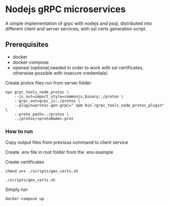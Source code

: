 # Nodejs gRPC microservices

A simple implementation of grpc with nodejs and psql, distributed into different client and server services, with ssl certs generation script.

## Prerequisites

- docker
- docker-compose
- openssl (optional,needed in order to work with ssl certificates, otherwise possible with insecure credentials)

Create protos files run from server folder

```
npx grpc_tools_node_protoc \              
    --js_out=import_style=commonjs,binary:./protos \
    --grpc_out=grpc_js:./protos \
    --plugin=protoc-gen-grpc="`npm bin`/grpc_tools_node_protoc_plugin" \
    --proto_path=../protos \
    ../protos/<protoName>.prot
```

### How to run

Copy output files from previous command to client service

Create .env file in root folder from the .env.example

Create certificates
```
chmod u+x ./scripts/gen_certs.sh

./scripts/gen_certs.sh
```

Simply run
```
docker-compose up 
```